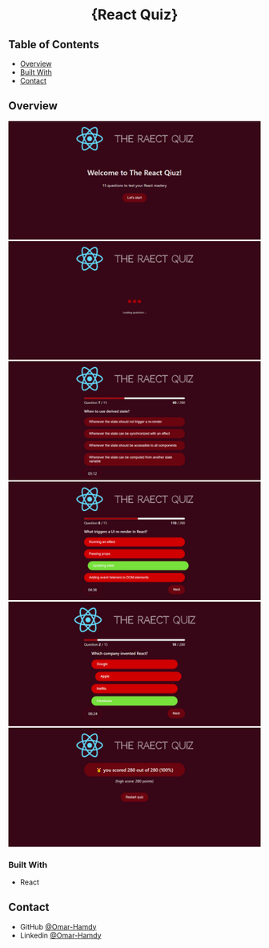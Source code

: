 <h1 align="center">{React Quiz}</h1>

<!-- TABLE OF CONTENTS -->

## Table of Contents

- [Overview](#overview)
- [Built With](#built-with)
- [Contact](#contact)

<!-- OVERVIEW -->

## Overview

![screenshot](https://raw.githubusercontent.com/OmarHam-dy/React-Quiz/main/screenshots/start.png)
![screenshot](https://raw.githubusercontent.com/OmarHam-dy/React-Quiz/main/screenshots/loading.png)
![screenshot](https://raw.githubusercontent.com/OmarHam-dy/React-Quiz/main/screenshots/q1.png)
![screenshot](https://raw.githubusercontent.com/OmarHam-dy/React-Quiz/main/screenshots/q2.png)
![screenshot](https://raw.githubusercontent.com/OmarHam-dy/React-Quiz/main/screenshots/q3.png)
![screenshot](https://raw.githubusercontent.com/OmarHam-dy/React-Quiz/main/screenshots/finish.png)

### Built With

<!-- This section should list any major frameworks that you built your project using. Here are a few examples.-->

- React

## Contact

- GitHub [@Omar-Hamdy](https://github.com/OmarHam-dy)
- Linkedin [@Omar-Hamdy](https://www.linkedin.com/in/omar-hamdy-159602250?utm_source=share&utm_campaign=share_via&utm_content=profile&utm_medium=android_app)
